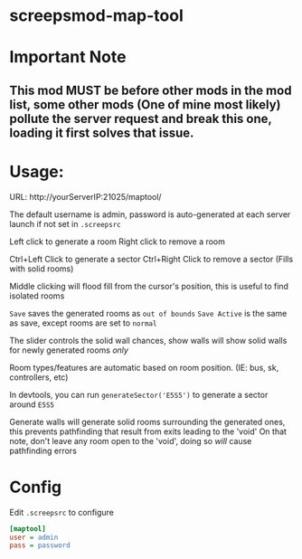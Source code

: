 # screepsmod-map-tool

# Important Note
## This mod MUST be before other mods in the mod list, some other mods (One of mine most likely) pollute the server request and break this one, loading it first solves that issue.

# Usage: 

URL: http://yourServerIP:21025/maptool/ 

The default username is admin,
password is auto-generated at each server launch if not set in `.screepsrc`

Left click to generate a room
Right click to remove a room

Ctrl+Left Click to generate a sector
Ctrl+Right Click to remove a sector (Fills with solid rooms)

Middle clicking will flood fill from the cursor's position, 
this is useful to find isolated rooms

`Save` saves the generated rooms as `out of bounds`
`Save Active` is the same as save, except rooms are set to `normal`

The slider controls the solid wall chances, show walls will show solid walls for 
newly generated rooms _only_

Room types/features are automatic based on room position. (IE: bus, sk, controllers, etc)

In devtools, you can run `generateSector('E5S5')` to generate a sector around `E5S5`

Generate walls will generate solid rooms surrounding the generated ones, this prevents pathfinding that result from exits leading to the 'void'
On that note, don't leave any room open to the 'void', doing so _will_ cause pathfinding errors

# Config

Edit `.screepsrc` to configure

```ini
[maptool]
user = admin
pass = password
```
